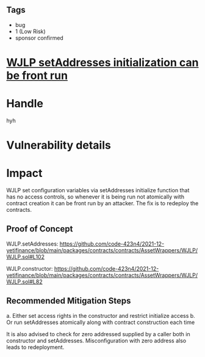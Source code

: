 ## Tags

- bug
- 1 (Low Risk)
- sponsor confirmed

# [WJLP setAddresses initialization can be front run](https://github.com/code-423n4/2021-12-yetifinance-findings/issues/105) 

# Handle

hyh


# Vulnerability details

# Impact

WJLP set configuration variables via setAddresses initialize function that has no access controls, so whenever it is being run not atomically with contract creation it can be front run by an attacker.
The fix is to redeploy the contracts.

## Proof of Concept

WJLP.setAddresses:
https://github.com/code-423n4/2021-12-yetifinance/blob/main/packages/contracts/contracts/AssetWrappers/WJLP/WJLP.sol#L102

WJLP.constructor:
https://github.com/code-423n4/2021-12-yetifinance/blob/main/packages/contracts/contracts/AssetWrappers/WJLP/WJLP.sol#L82

## Recommended Mitigation Steps

a. Either set access rights in the constructor and restrict initialize access
b. Or run setAddresses atomically along with contract construction each time

It is also advised to check for zero addressed supplied by a caller both in constructor and setAddresses.
Misconfiguration with zero address also leads to redeployment.

